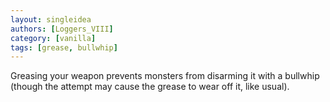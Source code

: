 ```yaml
---
layout: singleidea
authors: [Loggers_VIII]
category: [vanilla]
tags: [grease, bullwhip]
---
```

Greasing your weapon prevents monsters from disarming it with a bullwhip
(though the attempt may cause the grease to wear off it, like usual).

